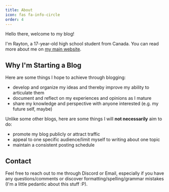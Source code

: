 ```yaml
---
title: About
icon: fas fa-info-circle
order: 4
---
```


Hello there, welcome to my blog!

I'm Rayton, a 17-year-old high school student from Canada. You can read more about me on <a href="https://www.raytonchen.com" target="_blank">my main website</a>.


## Why I'm Starting a Blog

Here are some things I hope to achieve through blogging:
- develop and organize my ideas and thereby improve my ability to articulate them
- document and reflect on my experiences and opinions as I mature
- share my knowledge and perspective with anyone interested (e.g. my future self, maybe)

Unlike some other blogs, here are some things I will **not necessarily** aim to do:
- promote my blog publicly or attract traffic
- appeal to one specific audience/limit myself to writing about one topic
- maintain a consistent posting schedule


## Contact

Feel free to reach out to me through Discord or Email, especially if you have any questions/comments or discover formatting/spelling/grammar mistakes (I'm a little pedantic about this stuff :P).